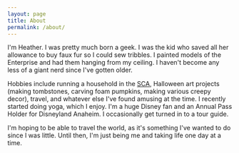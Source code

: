 ```yaml
---
layout: page
title: About
permalink: /about/
---
```


I'm Heather.  I was pretty much born a geek.  I was the kid who saved all her allowance to buy faux fur so I could sew tribbles.  I painted models of the Enterprise and had them hanging from my ceiling.  I haven't become any less of a giant nerd since I've gotten older.

Hobbies include running a household in the [SCA](http://sca.org), Halloween art projects (making tombstones, carving foam pumpkins, making various creepy decor), travel, and whatever else I've found amusing at the time.  I recently started doing yoga, which I enjoy.  I'm a huge Disney fan and an Annual Pass Holder for Disneyland Anaheim.  I occasionally get turned in to a tour guide.

I'm hoping to be able to travel the world, as it's something I've wanted to do since I was little.  Until then, I'm just being me and taking life one day at a time.
